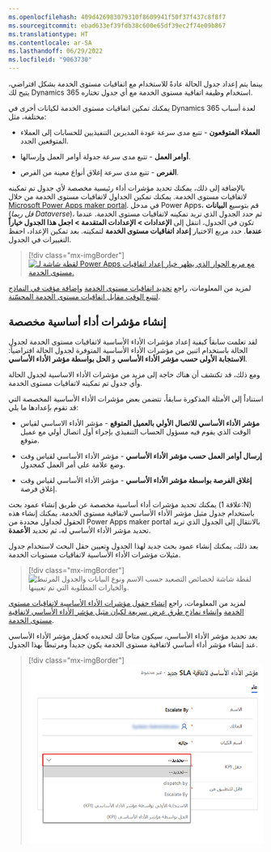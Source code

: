 ```yaml
---
ms.openlocfilehash: 409d426983079310f8609941f50f37f437c8f8f7
ms.sourcegitcommit: ebad633ef39fdb38c600e65df39ec2f74e09b867
ms.translationtype: HT
ms.contentlocale: ar-SA
ms.lasthandoff: 06/29/2022
ms.locfileid: "9063730"
---
```

بينما يتم إعداد جدول الحالة عادةً للاستخدام مع اتفاقيات مستوى الخدمة بشكل افتراضي، يتيح لك Dynamics 365 استخدام وظيفة اتفاقية مستوى الخدمة مع أي جدول تختاره.

يمكنك تمكين اتفاقيات مستوى الخدمة لكيانات أخرى في Dynamics 365 لعدة أسباب مختلفة، مثل:

-   **العملاء المتوقعون** - تتبع مدى سرعة عودة المديرين التنفيذيين للحسابات إلى العملاء المتوقعين الجدد.

-   **أوامر العمل** - تتبع مدى سرعة جدولة أوامر العمل وإرسالها.

-   **الفرص** - تتبع مدى سرعة إغلاق أنواع معينة من الفرص.

بالإضافة إلى ذلك، يمكنك تحديد مؤشرات أداء رئيسية مخصصة لأي جدول تم تمكينه لاتفاقيات مستوى الخدمة. يمكنك تمكين الجداول لاتفاقيات مستوى الخدمة من خلال [Microsoft Power Apps ‏maker portal](https://make.powerapps.com/?azure-portal=true). في مدخل Power Apps، قم بتوسيع **البيانات** (*قل ربما Dataverse*)، ثم حدد الجدول الذي تريد تمكينه لاتفاقيات مستوى الخدمة. عندما تكون في الجدول، انتقل إلى **الإعدادات > الإعدادات المتقدمة > اجعل هذا الجدول خياراً عندما**. حدد مربع الاختيار **إعداد اتفاقيات مستوى الخدمة** لتمكينه. بعد تمكين الإعداد، احفظ التغييرات في الجدول.

> [!div class="mx-imgBorder"]
> [![لقطة شاشة لـ Power Apps مع مربع الحوار الذي يظهر خيار إعداد اتفاقيات مستوى الخدمة.](../media/set-up-custom-item.png)](../media/set-up-custom-item.png#lightbox)

لمزيد من المعلومات، راجع [تحديد اتفاقيات مستوى الخدمة](/dynamics365/customer-engagement/customer-service/define-service-level-agreements?azure-portal=true#entities-record-types-that-support-sla) و[إضافة مؤقت في النماذج لتتبع الوقت مقابل اتفاقيات مستوى الخدمة المحسّنة](/dynamics365/customer-engagement/customer-service/add-timer-forms-track-time-against-enhanced-sla?azure-portal=true).

## <a name="create-custom-kpis"></a>إنشاء مؤشرات أداء أساسية مخصصة

لقد تعلمت سابقاً كيفية إعداد مؤشرات الأداء الأساسية لاتفاقيات مستوى الخدمة لجدول الحالة باستخدام اثنين من مؤشرات الأداء الأساسية المتوفرة لجدول الحالة افتراضياً: **الاستجابة الأولى حسب مؤشر الأداء الأساسي** و **الحل بواسطة مؤشر الأداء الأساسي**.

ومع ذلك، قد تكتشف أن هناك حاجة إلى مزيد من مؤشرات الأداء الاساسية لجدول الحالة وأي جدول تم تمكينه لاتفاقيات مستوى الخدمة.

استناداً إلى الأمثلة المذكورة سابقاً، تتضمن بعض مؤشرات الأداء الأساسية المخصصة التي قد تقوم بإعدادها ما يلي:

-   **مؤشر الأداء الأساسي للاتصال الأولي بالعميل المتوقع** - مؤشر الأداء الاساسي لقياس الوقت الذي يقوم فيه مسؤول الحساب التنفيذي بإجراء أول اتصال أولي مع عميل متوقع.

-   **إرسال أوامر العمل حسب مؤشر الأداء الأساسي** - مؤشر الأداء الأساسي لقياس وقت وضع علامة على أمر العمل كمجدول.

-   **إغلاق الفرصة بواسطة مؤشر الأداء الأساسي** - مؤشر الأداء الأساسي لقياس وقت إغلاق فرصة.

يمكنك تحديد مؤشرات أداء أساسية مخصصة عن طريق إنشاء عمود بحث (علاقة 1:N) باستخدام جدول مثيل مؤشر الأداء الأساسي لاتفاقية مستوى الخدمة. يمكنك إنشاء هذه الحقول لجداول محددة من Power Apps ‏maker portal بالانتقال إلى الجدول الذي تريد تحديد مؤشر الأداء الأساسي له، ثم تحديد **الأعمدة**.

بعد ذلك، يمكنك إنشاء عمود بحث جديد لهذا الجدول وتعيين حقل البحث لاستخدام جدول مثيلات مؤشرات الأداء الأساسية لاتفاقيات مستويات الخدمة.

> [!div class="mx-imgBorder"]
> ![لقطة شاشة لخصائص التصعيد حسب الاسم ونوع البيانات والجدول المرتبط والخيارات المطلوبة التي تم تعيينها.](../media/escalate.png)

لمزيد من المعلومات، راجع [إنشاء حقول مؤشرات الأداء الأساسية لاتفاقيات مستوى الخدمة](/dynamics365/customer-engagement/customer-service/add-timer-forms-track-time-against-enhanced-sla?azure-portal=true#create-sla-kpi-fields) و[إنشاء نماذج طرق عرض سريعة لكيان مثيل مؤشر الأداء الأساسي لاتفاقية مستوى الخدمة](/dynamics365/customer-engagement/customer-service/add-timer-forms-track-time-against-enhanced-sla?azure-portal=true#create-quick-view-forms-for-the-sla-kpi-instance-entity).

بعد تحديد مؤشر الأداء الأساسي، سيكون متاحاً لك لتحديده كحقل مؤشر الأداء الأساسي عند إنشاء مؤشر أداء أساسي لاتفاقية مستوى الخدمة يكون جديداً ومرتبطاً بهذا الجدول.

> [!div class="mx-imgBorder"]
> ![لقطة شاشة لشاشة لمؤشر الأداء الأساسي الجديد لاتفاقية مستوى الخدمة مع توسيع حقل مؤشر الأداء الأساسي لإظهار حقل التصعيد حسب الجديد.](../media/kpi-field.png)
